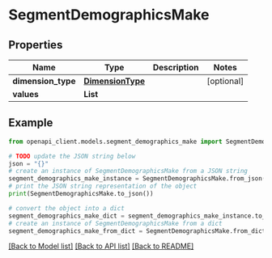 # SegmentDemographicsMake


## Properties

Name | Type | Description | Notes
------------ | ------------- | ------------- | -------------
**dimension_type** | [**DimensionType**](DimensionType.md) |  | [optional] 
**values** | **List** |  | 

## Example

```python
from openapi_client.models.segment_demographics_make import SegmentDemographicsMake

# TODO update the JSON string below
json = "{}"
# create an instance of SegmentDemographicsMake from a JSON string
segment_demographics_make_instance = SegmentDemographicsMake.from_json(json)
# print the JSON string representation of the object
print(SegmentDemographicsMake.to_json())

# convert the object into a dict
segment_demographics_make_dict = segment_demographics_make_instance.to_dict()
# create an instance of SegmentDemographicsMake from a dict
segment_demographics_make_from_dict = SegmentDemographicsMake.from_dict(segment_demographics_make_dict)
```
[[Back to Model list]](../README.md#documentation-for-models) [[Back to API list]](../README.md#documentation-for-api-endpoints) [[Back to README]](../README.md)


